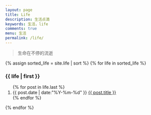 ```yaml
---
layout: page
title: Life
description: 生活点滴
keywords: 生活，life
comments: true
menu: 生活
permalink: /life/
---
```


> 生命在不停的流逝

<section class="container posts-content">
{% assign sorted_life = site.life | sort %}
{% for life in sorted_life %}
<h3>{{ life | first }}</h3>
<ol class="life-list" id="{{ life[0] }}">
{% for post in life.last %}
<li class="life-list-item">
<span class="life-list-meta">{{ post.date | date:"%Y-%m-%d" }}</span>
<a class="life-list-name" href="{{ post.url }}">{{ post.title }}</a>
</li>
{% endfor %}
</ol>
{% endfor %}
</section>
